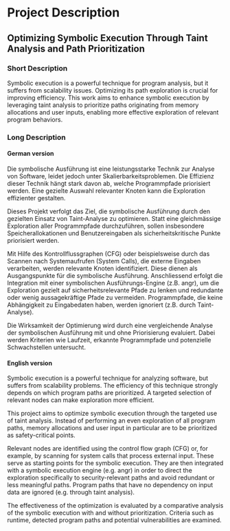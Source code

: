 # Project Description

## Optimizing Symbolic Execution Through Taint Analysis and Path Prioritization

### Short Description

Symbolic execution is a powerful technique for program analysis, but it suffers from scalability issues. Optimizing its path exploration is crucial for improving efficiency. This work aims to enhance symbolic execution by leveraging taint analysis to prioritize paths originating from memory allocations and user inputs, enabling more effective exploration of relevant program behaviors.

### Long Description

#### German version

Die symbolische Ausführung ist eine leistungsstarke Technik zur Analyse von Software, leidet jedoch unter Skalierbarkeitsproblemen. Die Effizienz dieser Technik hängt stark davon ab, welche Programmpfade priorisiert werden. Eine gezielte Auswahl relevanter Knoten kann die Exploration effizienter gestalten.

Dieses Projekt verfolgt das Ziel, die symbolische Ausführung durch den gezielten Einsatz von Taint-Analyse zu optimieren. Statt eine gleichmässige Exploration aller Programmpfade durchzuführen, sollen insbesondere Speicherallokationen und Benutzereingaben als sicherheitskritische Punkte priorisiert werden.

Mit Hilfe des Kontrollflussgraphen (CFG) oder beispielsweise durch das Scannen nach Systemaufrufen (System Calls), die externe Eingaben verarbeiten, werden relevante Knoten identifiziert. Diese dienen als Ausgangspunkte für die symbolische Ausführung. Anschliessend erfolgt die Integration mit einer symbolischen Ausführungs-Engine (z.B. angr), um die Exploration gezielt auf sicherheitsrelevante Pfade zu lenken und redundante oder wenig aussagekräftige Pfade zu vermeiden. Programmpfade, die keine Abhängigkeit zu Eingabedaten haben, werden ignoriert (z.B. durch Taint-Analyse).

Die Wirksamkeit der Optimierung wird durch eine vergleichende Analyse der symbolischen Ausführung mit und ohne Priorisierung evaluiert. Dabei werden Kriterien wie Laufzeit, erkannte Programmpfade und potenzielle Schwachstellen untersucht.

#### English version

Symbolic execution is a powerful technique for analyzing software, but suffers from scalability problems. The efficiency of this technique strongly depends on which program paths are prioritized. A targeted selection of relevant nodes can make exploration more efficient.

This project aims to optimize symbolic execution through the targeted use of taint analysis. Instead of performing an even exploration of all program paths, memory allocations and user input in particular are to be prioritized as safety-critical points.

Relevant nodes are identified using the control flow graph (CFG) or, for example, by scanning for system calls that process external input. These serve as starting points for the symbolic execution. They are then integrated with a symbolic execution engine (e.g. angr) in order to direct the exploration specifically to security-relevant paths and avoid redundant or less meaningful paths. Program paths that have no dependency on input data are ignored (e.g. through taint analysis).

The effectiveness of the optimization is evaluated by a comparative analysis of the symbolic execution with and without prioritization. Criteria such as runtime, detected program paths and potential vulnerabilities are examined.

